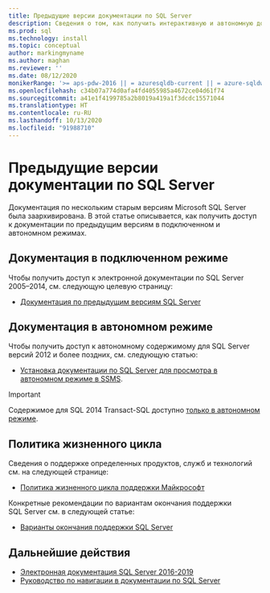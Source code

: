 ```yaml
---
title: Предыдущие версии документации по SQL Server
description: Сведения о том, как получить интерактивную и автономную документацию для предыдущих версий SQL Server, включая 2005, 2008, 2012 и 2014.
ms.prod: sql
ms.technology: install
ms.topic: conceptual
author: markingmyname
ms.author: maghan
ms.reviewer: ''
ms.date: 08/12/2020
monikerRange: '>= aps-pdw-2016 || = azuresqldb-current || = azure-sqldw-latest || >= sql-server-2016 || >= sql-server-linux-2017 || = sqlallproducts-allversions'
ms.openlocfilehash: c34b07a774d0afa4fd4055985a4672ce04d61f74
ms.sourcegitcommit: a41e1f4199785a2b8019a419a1f3dcdc15571044
ms.translationtype: HT
ms.contentlocale: ru-RU
ms.lasthandoff: 10/13/2020
ms.locfileid: "91988710"
---
```

# <a name="previous-versions-of-sql-server-documentation"></a>Предыдущие версии документации по SQL Server

Документация по нескольким старым версиям Microsoft SQL Server была заархивирована. В этой статье описывается, как получить доступ к документации по предыдущим версиям в подключенном и автономном режимах.

## <a name="online-documentation"></a>Документация в подключенном режиме

Чтобы получить доступ к электронной документации по SQL Server 2005–2014, см. следующую целевую страницу:

- [Документация по предыдущим версиям SQL Server](/previous-versions/sql/)

## <a name="offline-documentation"></a>Документация в автономном режиме

Чтобы получить доступ к автономному содержимому для SQL Server версий 2012 и более поздних, см. следующую статью:

- [Установка документации по SQL Server для просмотра в автономном режиме в SSMS](sql-server-offline-documentation.md).

> [!IMPORTANT]
> Содержимое для SQL 2014 Transact-SQL доступно [только в автономном режиме](../sql-server/sql-server-offline-documentation.md#sql-server-2014-offline-content).

## <a name="lifecycle-policy"></a>Политика жизненного цикла

Сведения о поддержке определенных продуктов, служб и технологий см. на следующей странице:

- [Политика жизненного цикла поддержки Майкрософт](https://support.microsoft.com/lifecycle/selectindex)

Конкретные рекомендации по вариантам окончания поддержки SQL Server см. в следующей статье:

- [Варианты окончания поддержки SQL Server](../sql-server/end-of-support/sql-server-end-of-life-overview.md)

## <a name="next-steps"></a>Дальнейшие действия

- [Электронная документация SQL Server 2016-2019](../sql-server/index.yml)
- [Руководство по навигации в документации по SQL Server](../sql-server/sql-docs-navigation-guide.md)
